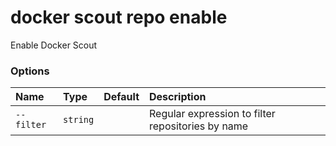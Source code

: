 # docker scout repo enable

<!---MARKER_GEN_START-->
Enable Docker Scout

### Options

| Name       | Type     | Default | Description                                       |
|:-----------|:---------|:--------|:--------------------------------------------------|
| `--filter` | `string` |         | Regular expression to filter repositories by name |


<!---MARKER_GEN_END-->

